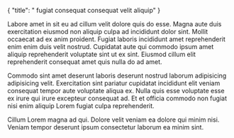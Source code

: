 {
  "title": " fugiat consequat consequat velit aliquip"
}

Labore amet in sit eu ad cillum velit dolore quis do esse. Magna aute duis exercitation eiusmod non aliquip culpa ad incididunt dolor sint. Mollit occaecat ad ex anim proident. Fugiat laboris incididunt amet reprehenderit enim enim duis velit nostrud. Cupidatat aute qui commodo ipsum amet aliquip reprehenderit voluptate sint ut ex sint. Eiusmod cillum elit reprehenderit consequat amet quis nulla do ad amet.

Commodo sint amet deserunt laboris deserunt nostrud laborum adipisicing adipisicing velit. Exercitation sint pariatur cupidatat incididunt elit veniam consequat tempor aute voluptate aliqua ex. Nulla quis esse voluptate esse ex irure qui irure excepteur consequat ad. Et et officia commodo non fugiat nisi enim aliquip Lorem fugiat culpa reprehenderit.

Cillum Lorem magna ad qui. Dolore velit veniam ea dolore qui minim nisi. Veniam tempor deserunt ipsum consectetur laborum ea minim sint.